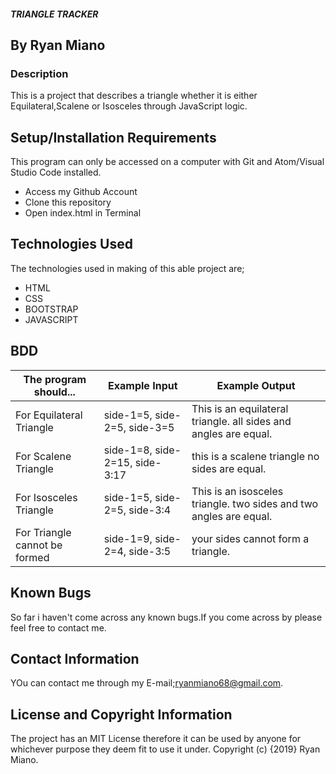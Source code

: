 ##### TRIANGLE TRACKER

## By Ryan Miano

### Description
This is a project that describes a triangle whether it is either Equilateral,Scalene or Isosceles through JavaScript logic.


## Setup/Installation Requirements

This program can only be accessed on a computer with Git and Atom/Visual Studio Code installed.

* Access my Github Account
* Clone this repository
* Open index.html in Terminal

## Technologies Used
The technologies used in making of this able project are;
* HTML
* CSS
* BOOTSTRAP
* JAVASCRIPT 

## BDD

The program should... | Example Input | Example Output
----- | ----- | -----
For Equilateral Triangle | side-1=5, side-2=5, side-3=5 | This is an equilateral triangle. all sides and angles are equal.
For Scalene Triangle | side-1=8, side-2=15, side-3:17 | this is a scalene triangle no sides are equal.
For Isosceles Triangle | side-1=5, side-2=5, side-3:4 | This is an isosceles triangle. two sides and two angles are equal.
For Triangle cannot be formed | side-1=9, side-2=4, side-3:5 | your sides cannot form a triangle.

## Known Bugs
So far i haven't come across any known bugs.If you come across by please feel free to contact me.

## Contact Information
YOu can contact me through my E-mail;ryanmiano68@gmail.com.

## License and Copyright Information
The project has an MIT License therefore it can be used by anyone for whichever purpose they deem fit to use it under. Copyright (c) {2019} Ryan Miano.
